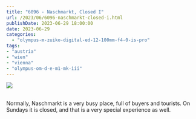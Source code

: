 ```yaml
---
title: "6096 - Naschmarkt, Closed I"
url: /2023/06/6096-naschmarkt-closed-i.html
publishDate: 2023-06-29 18:00:00
date: 2023-06-29
categories:
  - "olympus-m-zuiko-digital-ed-12-100mm-f4-0-is-pro"
tags:
- "austria"
- "wien"
- "vienna"
- "olympus-om-d-e-m1-mk-iii"
---
```

<div class="container">
<div class="center"><a target="_blank" href="https://d25zfm9zpd7gm5.cloudfront.net/1200x1200/2020/20200308_123959_lr.jpg"><img class="webfeedsFeaturedVisual" src="https://d25zfm9zpd7gm5.cloudfront.net/0600x0600/2020/20200308_123959_lr.jpg" /></a></div>
</div>
<br />

Normally, Naschmarkt is a very busy place, full of buyers
and tourists. On Sundays it is closed, and that is a very
special experience as well.
